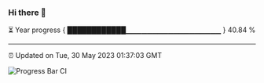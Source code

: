 ### Hi there 👋

⏳ Year progress { ████████████▁▁▁▁▁▁▁▁▁▁▁▁▁▁▁▁▁▁ } 40.84 %

---

⏰ Updated on Tue, 30 May 2023 01:37:03 GMT

![Progress Bar CI](https://github.com/JuvenileQ/Progress-Bar-CI/workflows/main/badge.svg)
